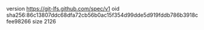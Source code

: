version https://git-lfs.github.com/spec/v1
oid sha256:86c13807ddc68dfa72cb56b0ac15f354d99dde5d919fddb786b3918cfee98266
size 2126
